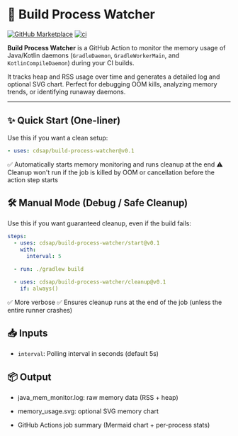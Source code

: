 # 🧠 Build Process Watcher

[![GitHub Marketplace](https://img.shields.io/badge/action-marketplace-blue?logo=github)](https://github.com/marketplace/actions/build-process-watcher)
[![ci](https://github.com/cdsap/build-process-watcher/actions/workflows/build.yml/badge.svg)](https://github.com/cdsap/build-process-watcher/actions/workflows/build.yml)

**Build Process Watcher** is a GitHub Action to monitor the memory usage of Java/Kotlin daemons (`GradleDaemon`, `GradleWorkerMain`, and `KotlinCompileDaemon`) during your CI builds.

It tracks heap and RSS usage over time and generates a detailed log and optional SVG chart. Perfect for debugging OOM kills, analyzing memory trends, or identifying runaway daemons.

---

## ✨ Quick Start (One-liner)

Use this if you want a clean setup:

```yaml
- uses: cdsap/build-process-watcher@v0.1
```
✅ Automatically starts memory monitoring and runs cleanup at the end
⚠️ Cleanup won't run if the job is killed by OOM or cancellation before the action step starts

## 🛠️ Manual Mode (Debug / Safe Cleanup)
Use this if you want guaranteed cleanup, even if the build fails:

```yaml
steps:
  - uses: cdsap/build-process-watcher/start@v0.1
    with:
      interval: 5

  - run: ./gradlew build

  - uses: cdsap/build-process-watcher/cleanup@v0.1
    if: always()
```
✅ More verbose
✅ Ensures cleanup runs at the end of the job (unless the entire runner crashes)

## 📥 Inputs
* `interval`: Polling interval in seconds (default 5s)

## 📦 Output
* java_mem_monitor.log: raw memory data (RSS + heap)

* memory_usage.svg: optional SVG memory chart

* GitHub Actions job summary (Mermaid chart + per-process stats)
